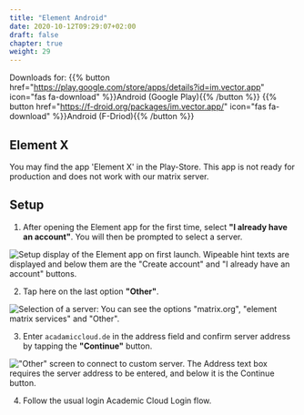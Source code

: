 ```yaml
---
title: "Element Android"
date: 2020-10-12T09:29:07+02:00
draft: false
chapter: true
weight: 29
---
```


Downloads for: {{% button href="https://play.google.com/store/apps/details?id=im.vector.app" icon="fas fa-download" %}}Android (Google Play){{% /button %}} {{% button href="https://f-droid.org/packages/im.vector.app/" icon="fas fa-download" %}}Android (F-Driod){{% /button %}}


## Element X

You may find the app 'Element X' in the Play-Store. This app is not ready for production and does not work with our matrix server.

## Setup

1. After opening the Element app for the first time, select **"I already have an account"**. You will then be prompted to select a server.

![Setup display of the Element app on first launch. Wipeable hint texts are displayed and below them are the "Create account" and "I already have an account" buttons.](/images/15_Element_Android1_en.jpg?height=50vh&classes=border)

2. Tap here on the last option **"Other"**.

![Selection of a server: You can see the options "matrix.org", "element matrix services" and "Other".](/images/15_Element_Android2_en.jpg?height=50vh&classes=border)

3. Enter `acadamiccloud.de` in the address field and confirm server address by tapping the **"Continue"** button.

!["Other" screen to connect to custom server. The Address text box requires the server address to be entered, and below it is the Continue button.](/images/15_Element_Android3_en.jpg?height=50vh&classes=border)

4. Follow the usual login Academic Cloud Login flow.
